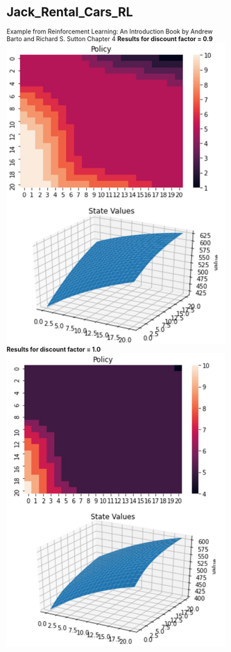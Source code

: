 # Jack_Rental_Cars_RL
Example from Reinforcement Learning: An Introduction Book by Andrew Barto and Richard S. Sutton  Chapter 4
<b>Results for discount factor = 0.9</b></br>
<img src="Discount_factor_09.jpg" ></br>
<b>Results for discount factor = 1.0</b></br>
<img src="Discount_factor_10.jpg"></br>
